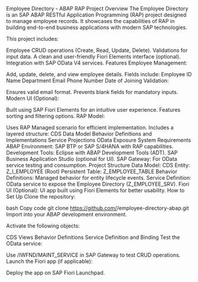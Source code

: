 Employee Directory - ABAP RAP Project
Overview
The Employee Directory is an SAP ABAP RESTful Application Programming (RAP) project designed to manage employee records. It showcases the capabilities of RAP in building end-to-end business applications with modern SAP technologies.

This project includes:

Employee CRUD operations (Create, Read, Update, Delete).
Validations for input data.
A clean and user-friendly Fiori Elements interface (optional).
Integration with SAP OData V4 services.
Features
Employee Management:

Add, update, delete, and view employee details.
Fields include:
Employee ID
Name
Department
Email
Phone Number
Date of Joining
Validation:

Ensures valid email format.
Prevents blank fields for mandatory inputs.
Modern UI (Optional):

Built using SAP Fiori Elements for an intuitive user experience.
Features sorting and filtering options.
RAP Model:

Uses RAP Managed scenario for efficient implementation.
Includes a layered structure:
CDS Data Model
Behavior Definitions and Implementations
Service Projections
OData Exposure
System Requirements
ABAP Environment: SAP BTP or SAP S/4HANA with RAP capabilities.
Development Tools:
Eclipse with ABAP Development Tools (ADT).
SAP Business Application Studio (optional for UI).
SAP Gateway: For OData service testing and consumption.
Project Structure
Data Model:
CDS Entity: Z_I_EMPLOYEE (Root)
Persistent Table: Z_EMPLOYEE_TABLE
Behavior Definitions:
Managed behavior for entity lifecycle events.
Service Definition:
OData service to expose the Employee Directory (Z_EMPLOYEE_SRV).
Fiori UI (Optional):
UI app built using Fiori Elements for better usability.
How to Set Up
Clone the repository:

bash
Copy code
git clone https://github.com/<your-username>/employee-directory-abap.git
Import into your ABAP development environment.

Activate the following objects:

CDS Views
Behavior Definitions
Service Definition and Binding
Test the OData service:

Use /IWFND/MAINT_SERVICE in SAP Gateway to test CRUD operations.
Launch the Fiori app (if applicable):

Deploy the app on SAP Fiori Launchpad.
